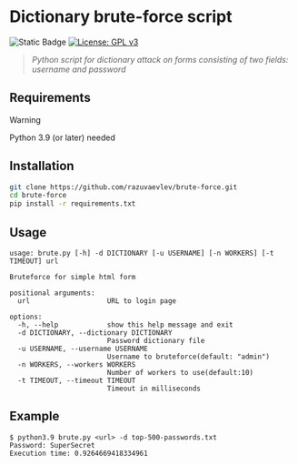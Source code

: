 # Dictionary brute-force script 

![Static Badge](https://img.shields.io/badge/Python-3.9-blue) [![License: GPL v3](https://img.shields.io/badge/License-GPLv3-green.svg)](https://www.gnu.org/licenses/gpl-3.0)


> _Python script for dictionary attack on forms consisting of two fields: username and password_


## Requirements
>[!WARNING] 
>Python 3.9 (or later) needed
## Installation
```sh
git clone https://github.com/razuvaevlev/brute-force.git
cd brute-force
pip install -r requirements.txt
```
## Usage
```
usage: brute.py [-h] -d DICTIONARY [-u USERNAME] [-n WORKERS] [-t TIMEOUT] url

Bruteforce for simple html form

positional arguments:
  url                   URL to login page

options:
  -h, --help            show this help message and exit
  -d DICTIONARY, --dictionary DICTIONARY
                        Password dictionary file
  -u USERNAME, --username USERNAME
                        Username to bruteforce(default: "admin")
  -n WORKERS, --workers WORKERS
                        Number of workers to use(default:10)
  -t TIMEOUT, --timeout TIMEOUT
                        Timeout in milliseconds

```
## Example
```
$ python3.9 brute.py <url> -d top-500-passwords.txt
Password: SuperSecret
Execution time: 0.9264669418334961
```
